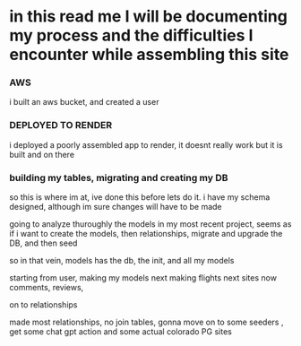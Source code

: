 # in this read me I will be documenting my process and the difficulties I encounter while assembling this site

### AWS

i built an aws bucket, and created a user

### DEPLOYED TO RENDER

i deployed a poorly assembled app to render, it doesnt really work but it is built and on there

### building my tables, migrating and creating my DB

so this is where im at, ive done this before lets do it. i have my schema designed, although im sure changes will have to be made

going to analyze thuroughly the models in my most recent project,
seems as if i want to create the models, then relationships, migrate and upgrade the DB, and then seed

so in that vein, models has the db, the init, and all my models

starting from user, making my models
next making flights
next sites
now comments, reviews,

on to relationships

made most relationships, no join tables, gonna move on to some seeders , get some chat gpt action and some actual colorado PG sites
